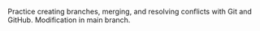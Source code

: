 Practice creating branches, merging, and resolving conflicts with Git and GitHub.
Modification in main branch.